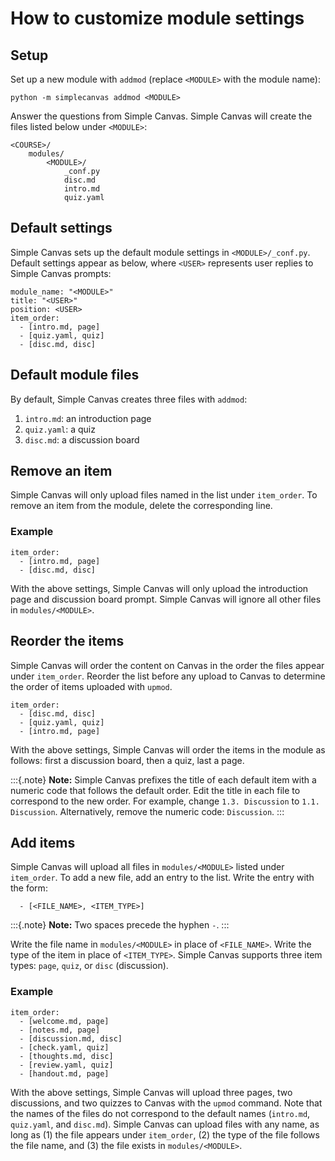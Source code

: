 # How to customize module settings

## Setup

Set up a new module with `addmod` (replace `<MODULE>` with the module name):

```
python -m simplecanvas addmod <MODULE>
```

Answer the questions from Simple Canvas. Simple Canvas will create the files listed below under `<MODULE>`:

```
<COURSE>/
    modules/
        <MODULE>/
            _conf.py
            disc.md
            intro.md
            quiz.yaml
```

## Default settings

Simple Canvas sets up the default module settings in `<MODULE>/_conf.py`. Default settings appear as below, where `<USER>` represents user replies to Simple Canvas prompts:

```
module_name: "<MODULE>"
title: "<USER>"
position: <USER>
item_order:
  - [intro.md, page]
  - [quiz.yaml, quiz]
  - [disc.md, disc]
```

## Default module files

By default, Simple Canvas creates three files with `addmod`:

1. `intro.md`: an introduction page
1. `quiz.yaml`: a quiz
1. `disc.md`: a discussion board


## Remove an item

Simple Canvas will only upload files named in the list under `item_order`. To remove an item from the module, delete the corresponding line.

### Example

```
item_order:
  - [intro.md, page]
  - [disc.md, disc]
```

With the above settings, Simple Canvas will only upload the introduction page and discussion board prompt. Simple Canvas will ignore all other files in `modules/<MODULE>`.

## Reorder the items

Simple Canvas will order the content on Canvas in the order the files appear under `item_order`. Reorder the list before any upload to Canvas to determine the order of items uploaded with `upmod`.

```
item_order:
  - [disc.md, disc]
  - [quiz.yaml, quiz]
  - [intro.md, page]
```

With the above settings, Simple Canvas will order the items in the module as follows: first a discussion board, then a quiz, last a page.

:::{.note}
**Note:** Simple Canvas prefixes the title of each default item with a numeric code that follows the default order. Edit the title in each file to correspond to the new order. For example, change `1.3. Discussion` to `1.1. Discussion`. Alternatively, remove the numeric code: `Discussion`.
:::

## Add items

Simple Canvas will upload all files in `modules/<MODULE>` listed under `item_order`. To add a new file, add an entry to the list. Write the entry with the form:

```
  - [<FILE_NAME>, <ITEM_TYPE>]
```

:::{.note}
**Note:** Two spaces precede the hyphen `-`.
:::

Write the file name in `modules/<MODULE>` in place of `<FILE_NAME>`. Write the type of the item in place of `<ITEM_TYPE>`. Simple Canvas supports three item types: `page`, `quiz`, or `disc` (discussion).

### Example

```
item_order:
  - [welcome.md, page]
  - [notes.md, page]
  - [discussion.md, disc]
  - [check.yaml, quiz]
  - [thoughts.md, disc]
  - [review.yaml, quiz]
  - [handout.md, page]
```

With the above settings, Simple Canvas will upload three pages, two discussions, and two quizzes to Canvas with the `upmod` command. Note that the names of the files do not correspond to the default names (`intro.md`, `quiz.yaml`, and `disc.md`). Simple Canvas can upload files with any name, as long as (1) the file appears under `item_order`, (2) the type of the file follows the file name, and (3) the file exists in `modules/<MODULE>`.

